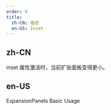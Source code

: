```yaml
---
order: 0
title:
  zh-CN: 缩进
  en-US: Inset
---
```


## zh-CN

inset 属性激活时，当前扩张面板变得更小。

## en-US

ExpansionPanels Basic Usage